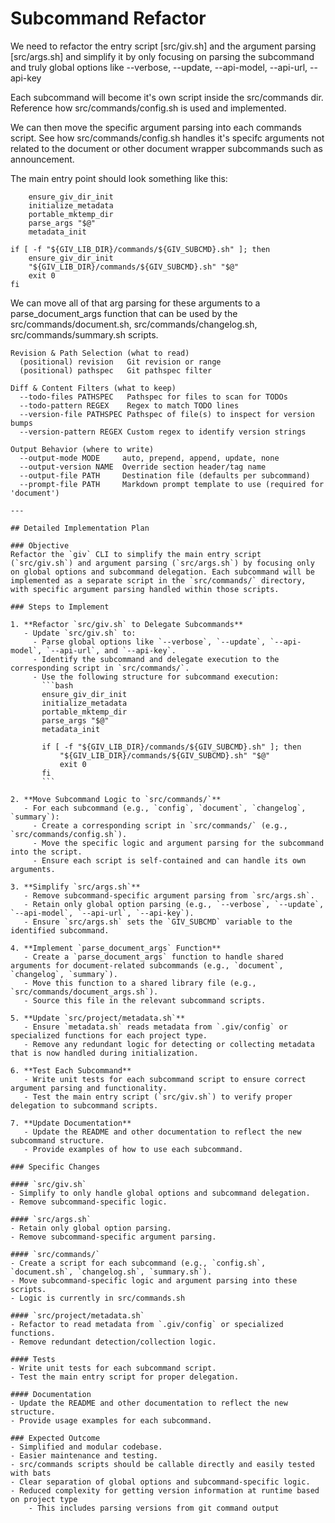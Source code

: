 # Subcommand Refactor

We need to refactor the entry script [src/giv.sh] and the argument parsing [src/args.sh] 
and simplify it by only focusing on parsing the subcommand and truly global options like 
--verbose, --update, --api-model, --api-url, --api-key

Each subcommand will become it's own script inside the src/commands dir. Reference how src/commands/config.sh is used and implemented.

We can then move the specific argument parsing into each commands script. See how src/commands/config.sh handles it's specifc arguments not related to the document or other document wrapper subcommands such as announcement.

The main entry point should look something like this:
```
    ensure_giv_dir_init
    initialize_metadata
    portable_mktemp_dir
    parse_args "$@"
    metadata_init

if [ -f "${GIV_LIB_DIR}/commands/${GIV_SUBCMD}.sh" ]; then
    ensure_giv_dir_init
    "${GIV_LIB_DIR}/commands/${GIV_SUBCMD}.sh" "$@"
    exit 0
fi
```

We can move all of that arg parsing for these arguments to a parse_document_args function that can be used by the src/commands/document.sh, src/commands/changelog.sh, src/commands/summary.sh scripts.

```
Revision & Path Selection (what to read)
  (positional) revision   Git revision or range
  (positional) pathspec   Git pathspec filter

Diff & Content Filters (what to keep)
  --todo-files PATHSPEC   Pathspec for files to scan for TODOs
  --todo-pattern REGEX    Regex to match TODO lines
  --version-file PATHSPEC Pathspec of file(s) to inspect for version bumps
  --version-pattern REGEX Custom regex to identify version strings

Output Behavior (where to write)
  --output-mode MODE     auto, prepend, append, update, none
  --output-version NAME  Override section header/tag name
  --output-file PATH     Destination file (defaults per subcommand)
  --prompt-file PATH     Markdown prompt template to use (required for 'document')

---

## Detailed Implementation Plan

### Objective
Refactor the `giv` CLI to simplify the main entry script (`src/giv.sh`) and argument parsing (`src/args.sh`) by focusing only on global options and subcommand delegation. Each subcommand will be implemented as a separate script in the `src/commands/` directory, with specific argument parsing handled within those scripts.

### Steps to Implement

1. **Refactor `src/giv.sh` to Delegate Subcommands**
   - Update `src/giv.sh` to:
     - Parse global options like `--verbose`, `--update`, `--api-model`, `--api-url`, and `--api-key`.
     - Identify the subcommand and delegate execution to the corresponding script in `src/commands/`.
     - Use the following structure for subcommand execution:
       ```bash
       ensure_giv_dir_init
       initialize_metadata
       portable_mktemp_dir
       parse_args "$@"
       metadata_init

       if [ -f "${GIV_LIB_DIR}/commands/${GIV_SUBCMD}.sh" ]; then
           "${GIV_LIB_DIR}/commands/${GIV_SUBCMD}.sh" "$@"
           exit 0
       fi
       ```

2. **Move Subcommand Logic to `src/commands/`**
   - For each subcommand (e.g., `config`, `document`, `changelog`, `summary`):
     - Create a corresponding script in `src/commands/` (e.g., `src/commands/config.sh`).
     - Move the specific logic and argument parsing for the subcommand into the script.
     - Ensure each script is self-contained and can handle its own arguments.

3. **Simplify `src/args.sh`**
   - Remove subcommand-specific argument parsing from `src/args.sh`.
   - Retain only global option parsing (e.g., `--verbose`, `--update`, `--api-model`, `--api-url`, `--api-key`).
   - Ensure `src/args.sh` sets the `GIV_SUBCMD` variable to the identified subcommand.

4. **Implement `parse_document_args` Function**
   - Create a `parse_document_args` function to handle shared arguments for document-related subcommands (e.g., `document`, `changelog`, `summary`).
   - Move this function to a shared library file (e.g., `src/commands/document_args.sh`).
   - Source this file in the relevant subcommand scripts.

5. **Update `src/project/metadata.sh`**
   - Ensure `metadata.sh` reads metadata from `.giv/config` or specialized functions for each project type.
   - Remove any redundant logic for detecting or collecting metadata that is now handled during initialization.

6. **Test Each Subcommand**
   - Write unit tests for each subcommand script to ensure correct argument parsing and functionality.
   - Test the main entry script (`src/giv.sh`) to verify proper delegation to subcommand scripts.

7. **Update Documentation**
   - Update the README and other documentation to reflect the new subcommand structure.
   - Provide examples of how to use each subcommand.

### Specific Changes

#### `src/giv.sh`
- Simplify to only handle global options and subcommand delegation.
- Remove subcommand-specific logic.

#### `src/args.sh`
- Retain only global option parsing.
- Remove subcommand-specific argument parsing.

#### `src/commands/`
- Create a script for each subcommand (e.g., `config.sh`, `document.sh`, `changelog.sh`, `summary.sh`).
- Move subcommand-specific logic and argument parsing into these scripts.
- Logic is currently in src/commands.sh

#### `src/project/metadata.sh`
- Refactor to read metadata from `.giv/config` or specialized functions.
- Remove redundant detection/collection logic.

#### Tests
- Write unit tests for each subcommand script.
- Test the main entry script for proper delegation.

#### Documentation
- Update the README and other documentation to reflect the new structure.
- Provide usage examples for each subcommand.

### Expected Outcome
- Simplified and modular codebase.
- Easier maintenance and testing.
- src/commands scripts should be callable directly and easily tested with bats
- Clear separation of global options and subcommand-specific logic.
- Reduced complexity for getting version information at runtime based on project type
    - This includes parsing versions from git command output